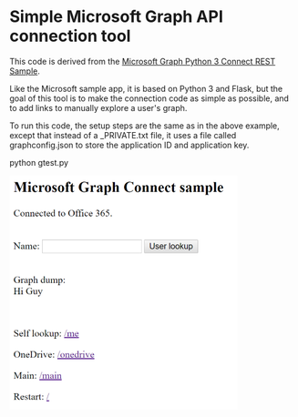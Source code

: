 # Simple Microsoft Graph API connection tool

This code is derived from the [Microsoft Graph Python 3 Connect REST Sample](https://github.com/microsoftgraph/python3-connect-rest-sample). 

Like the Microsoft sample app, it is based on Python 3 and Flask, but the goal of this tool is to make the connection code as simple as possible, and to add links to manually explore a user's graph.

To run this code, the setup steps are the same as in the above example, except that instead of a _PRIVATE.txt file, it uses a file called graphconfig.json to store the application ID and application key.

python gtest.py

![Graph app image](./img/graphapp.PNG)
